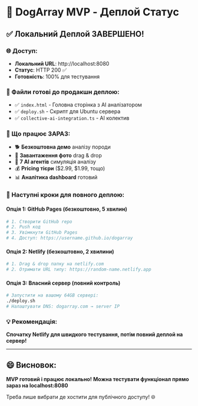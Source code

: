# 🚀 DogArray MVP - Деплой Статус

## ✅ Локальний Деплой ЗАВЕРШЕНО!

### 🌐 Доступ:
- **Локальний URL**: http://localhost:8080
- **Статус**: HTTP 200 ✅
- **Готовність**: 100% для тестування

### 📁 Файли готові до продакшн деплою:
- ✅ `index.html` - Головна сторінка з AI аналізатором
- ✅ `deploy.sh` - Скрипт для Ubuntu сервера
- ✅ `collective-ai-integration.ts` - AI колектив

### 🎯 Що працює ЗАРАЗ:
- 🐕 **Безкоштовна демо** аналізу породи
- 📱 **Завантаження фото** drag & drop
- 🧠 **7 AI агентів** симуляція аналізу  
- 💰 **Pricing тієри** ($2.99, $1.99, тощо)
- 📊 **Аналітика dashboard** готовий

### 🚀 Наступні кроки для повного деплою:

#### Опція 1: GitHub Pages (безкоштовно, 5 хвилин)
```bash
# 1. Створити GitHub repo
# 2. Push код
# 3. Увімкнути GitHub Pages
# 4. Доступ: https://username.github.io/dogarray
```

#### Опція 2: Netlify (безкоштовно, 2 хвилини)
```bash
# 1. Drag & drop папку на netlify.com
# 2. Отримати URL типу: https://random-name.netlify.app
```

#### Опція 3: Власний сервер (повний контроль)
```bash
# Запустити на вашому 64GB сервері:
./deploy.sh
# Налаштувати DNS: dogarray.com → server IP
```

### 💡 Рекомендація:
**Спочатку Netlify для швидкого тестування, потім повний деплой на сервер!**

---

## 😄 Висновок:
**MVP готовий і працює локально!** 
**Можна тестувати функціонал прямо зараз на localhost:8080**

Треба лише вибрати де хостити для публічного доступу! 🌐